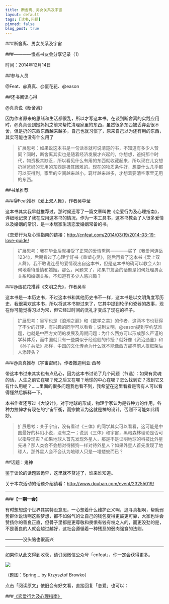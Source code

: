 ```yaml
---
title: 断舍离、男女关系及宇宙
layout: default
tags: [读书,问题]
pinned: false
blog_post: true
---
```



###断舍离、男女关系及宇宙

###————慢点书友会分享记录（1）


时间：2014年12月14日

##参与人员

@Feat、@真真、@蛋花花、@eason

##还书阅读心得

@真真说《断舍离》

因为作者原来的思绪和生活都很乱，所以才写这本书。在谈到断舍离的实践应用时，@真真谈到她妈妈之前来帮忙清理家里的东西，虽然很多东西被丢弃会很不舍，但是扔的东西东西越来越多，自己也就习惯了，原来自己以为还有用的东西，其实可能也没有什么用了

>扩展思考：如果说这本书是一句话本就可说清楚的书，不知道有多少人赞同？同时，断舍离其实也是随着经济发展才兴起的，你想想，爸妈那个时代，物资极其缺乏，所以看见什么有用的东西就收藏起来，所以现在儿女想扔掉爸妈的无用的东西是极其困难的。现在的物质条件好，想要什么几乎都可以买得到，家里的空间越来越小，羁绊越来越多，才想着要清空家里无用的东西。


##书单推荐

###@Feat推荐《爱上双人舞》，作者吴中莹

这本书其实我早就推荐过，那时候还写了一篇文章叫做《恋爱行为及心理指南》，详细地记录了我在应用这本书的情况，作为一本工具书，这本书教会了人很多爱情以及婚姻的常识，是一本居家生活恋爱婚姻常备的书。

《恋爱行为及心理指南的链接：http://cnfeat.com/2014/03/19/2014-03-19-love-guide/

>扩展思考：我在毕业后就接受了正常的爱情熏陶————买了《我爱问连岳1234》，后期看过了心理学好书《重塑心灵》，随后再看了这本书《爱上双人舞》，我不敢说连岳的爱情观出自这本书，但是这本书的确可以教会人如何地看待爱情和婚姻。那么，问题来了，如果书友会的话题是如何处理男女关系和婚姻关系，不知道有多少人感兴趣？

###@蛋花花推荐《文明之光》，作者吴军

这本书是一本历史书，不过这本书和其他历史书不一样，这本书是以文明角度写历史，我很喜欢这本书，所以将这本书带过来了，它其中提到轮子和瓷器的故事，现在你可能觉得习以为常，但它经过时间的洗礼才变成了现在的样子。

>扩展思考：吴军也是《浪潮之巅》和《数学之美》的作者，这两本书也获得了不少的好评，有兴趣的同学可以看看；说到文明，@eason提到李约瑟难题，也就是中西方文明的发展及周期问题：为什么西方可以形成那么严谨的学科体系，而中国就只有一些类似于经验般的传授？就好像《资治通鉴》和《孙子兵法》那样，中国的文化传承为什么就不能像西方那样前人搭框架后人添砖头？


###@真真推荐《宇宙密码》，作者撒迦利亚·西琴

带这本书过来其实也有点私心，因为这本书讨论了几个问题（节选）：如果有灵魂的话，人生之前它在哪？死之后又在哪？地球的中心在哪？怎么找到它？找到它又有什么用呢？……里面的很多问题我也看不到，我希望在这里看看是否有人可以看得懂然后解释一下。

本书作者还写过《大设计》，对于地球的形成，物理学家认为是各种力的作用，各种力拉伸才有现在的宇宙平衡，而宗教认为这就是神的设计，否则不可能如此精妙。

>扩展思考：关于宇宙，没有看过《三体》的同学其实可以看看，这可能是中国最好的科幻小说，没有之一；说到《三体》和宇宙，黑暗森林理论是否可以指导现实？如果地球人首先发现外星人，那是不是证明地球的科技比外星先进？那人类会不会想对待猪狗一样对待外星人？如果外星人首先发现了地球人，那外星人会不会认为地球人只是一堆蝼蚁而已？

##话题：鬼神

鉴于谈论的话题较诡异，这里就不赘述了，谁来谁知道。

关于本次活动的话题介绍请看：http://www.douban.com/event/23255019/


---

###**【一期一会】**

有时想想这个世界其实特没意思，一心想着什么维护正义啊，追寻真相啊，帮助弱势群体说话啊这些梦想，都不如俗气的让自己的钱包变得更鼓更可靠，大家也许会赞扬你的善良正直，但骨子里都是更尊敬和畏惧有钱有权之人的，而更没劲的是，不是善良的人就会越过越好，这社会遵循着一种残忍的弱肉强食的法则。

————没头脑也很高兴


----

如果你从此文得到收获，请订阅微信公众号「cnfeat」，你一定会获得更多。

![](http://cnfeat.qiniudn.com/2014-12-11-2.jpg)

（题图：Spring... by Krzysztof Browko）

点击「阅读原文」依旧会有好文看，直接回复「恋爱」也可以：

###[《恋爱行为及心理指南》](http://cnfeat.com/2014/03/19/2014-03-19-love-guide/)









